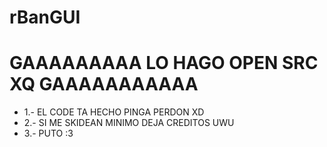 # rBanGUI

# GAAAAAAAAA LO HAGO OPEN SRC XQ GAAAAAAAAAAA
 - 1.- EL CODE TA HECHO PINGA PERDON XD
 - 2.- SI ME SKIDEAN MINIMO DEJA CREDITOS UWU
 - 3.- PUTO :3
